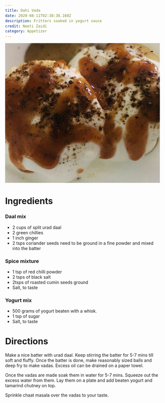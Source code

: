 ```yaml
---
title: Dahi Vada
date: 2020-08-11T02:38:38.160Z
description: Fritters soaked in yogurt sauce
credit: Neeti Zaidi
category: Appetizer
---
```

![](6b388312-db78-45d4-a067-f6a4d2fc2ec6.jpeg)

# Ingredients

### Daal mix

* 2 cups of split urad daal
* 2 green chillies
* 1 inch ginger
* 2 tsps coriander seeds need to be ground in a fine powder and mixed into the batter

### Spice mixture

* 1 tsp of red chilli powder
* 2 tsps of black salt
* 2tsps of roasted cumin seeds ground
* Salt, to taste

### Yogurt mix

* 500 grams of yogurt beaten with a whisk.
* 1 tsp of sugar
* Salt, to taste

# Directions

Make a nice batter with urad daal. Keep stirring the batter for 5-7 mins till soft and fluffy. Once the batter is done, make reasonably sized balls and deep fry to make vadas. Excess oil can be drained on a paper towel.

Once the vadas are made soak them in water for 5-7 mins. Squeeze out the excess water from them. Lay them on a plate and add beaten yogurt and tamarind chutney on top.

Sprinkle chaat masala over the vadas to your taste.
